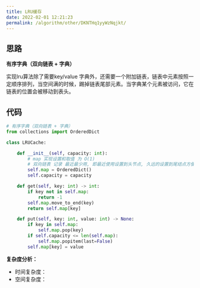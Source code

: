 ```yaml
---
title: LRU缓存
date: 2022-02-01 12:21:23
permalink: /algorithm/other/DKNTHq1yyWzNqjkt/
---
```




## 思路

**有序字典（双向链表 + 字典）**

实现lru算法除了需要key/value 字典外，还需要一个附加链表，链表中元素按照一定顺序排列，当空间满的时候，踢掉链表尾部元素。当字典某个元素被访问，它在链表的位置会被移动到表头。

## 代码

```python
# 有序字典（双向链表 + 字典）
from collections import OrderedDict

class LRUCache:

    def __init__(self, capacity: int):
        # map 实现设置和取值 为 O(1)
        # 双向链表 记录 最近最少用, 即最近使用设置到头节点, 久远的设置到尾结点方便容量满后移除
        self.map = OrderedDict()
        self.capacity = capacity

    def get(self, key: int) -> int:
        if key not in self.map:
            return -1
        self.map.move_to_end(key)
        return self.map[key]

    def put(self, key: int, value: int) -> None:
        if key in self.map:
            self.map.pop(key)
        if self.capacity <= len(self.map):
            self.map.popitem(last=False)
        self.map[key] = value
```



**复杂度分析：**

- 时间复杂度：
- 空间复杂度：